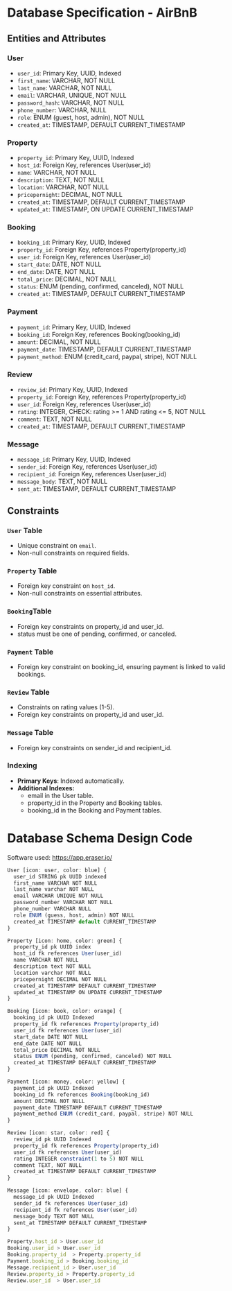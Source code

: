 

# Database Specification - AirBnB
## Entities and Attributes
### User
- `user_id`: Primary Key, UUID, Indexed
- `first_name`: VARCHAR, NOT NULL
- `last_name`: VARCHAR, NOT NULL
- `email`: VARCHAR, UNIQUE, NOT NULL
- `password_hash`: VARCHAR, NOT NULL
- `phone_number`: VARCHAR, NULL
- `role`: ENUM (guest, host, admin), NOT NULL
- `created_at`: TIMESTAMP, DEFAULT CURRENT_TIMESTAMP
### Property
- `property_id`: Primary Key, UUID, Indexed
- `host_id`: Foreign Key, references User(user_id)
- `name`: VARCHAR, NOT NULL
- `description`: TEXT, NOT NULL
- `location`: VARCHAR, NOT NULL
- `pricepernight`: DECIMAL, NOT NULL
- `created_at`: TIMESTAMP, DEFAULT CURRENT_TIMESTAMP
- `updated_at`: TIMESTAMP, ON UPDATE CURRENT_TIMESTAMP
### Booking
- `booking_id`: Primary Key, UUID, Indexed
- `property_id`: Foreign Key, references Property(property_id)
- `user_id`: Foreign Key, references User(user_id)
- `start_date`: DATE, NOT NULL
- `end_date`: DATE, NOT NULL
- `total_price`: DECIMAL, NOT NULL
- `status`: ENUM (pending, confirmed, canceled), NOT NULL
- `created_at`: TIMESTAMP, DEFAULT CURRENT_TIMESTAMP
### Payment
- `payment_id`: Primary Key, UUID, Indexed
- `booking_id`: Foreign Key, references Booking(booking_id)
- `amount`: DECIMAL, NOT NULL
- `payment_date`: TIMESTAMP, DEFAULT CURRENT_TIMESTAMP
- `payment_method`: ENUM (credit_card, paypal, stripe), NOT NULL
### Review
- `review_id`: Primary Key, UUID, Indexed
- `property_id`: Foreign Key, references Property(property_id)
- `user_id`: Foreign Key, references User(user_id)
- `rating`: INTEGER, CHECK: rating >= 1 AND rating <= 5, NOT NULL
- `comment`: TEXT, NOT NULL
- `created_at`: TIMESTAMP, DEFAULT CURRENT_TIMESTAMP
### Message
- `message_id`: Primary Key, UUID, Indexed
- `sender_id`: Foreign Key, references User(user_id)
- `recipient_id`: Foreign Key, references User(user_id)
- `message_body`: TEXT, NOT NULL
- `sent_at`: TIMESTAMP, DEFAULT CURRENT_TIMESTAMP

## Constraints
### `User` Table
- Unique constraint on `email`.
- Non-null constraints on required fields.
### `Property` Table
- Foreign key constraint on `host_id`.
- Non-null constraints on essential attributes.
### `Booking`Table
- Foreign key constraints on property_id and user_id.
- status must be one of pending, confirmed, or canceled.
### `Payment` Table
- Foreign key constraint on booking_id, ensuring payment is linked to valid bookings.
### `Review` Table
- Constraints on rating values (1-5).
- Foreign key constraints on property_id and user_id.
### `Message` Table
- Foreign key constraints on sender_id and recipient_id.
### Indexing
- **Primary Keys**: Indexed automatically.
- **Additional Indexes:**
    - email in the User table.
    - property_id in the Property and Booking tables.
    - booking_id in the Booking and Payment tables.



# Database Schema Design Code
Software used: https://app.eraser.io/
```ts
User [icon: user, color: blue] {
  user_id STRING pk UUID indexed
  first_name VARCHAR NOT NULL
  last_name varchar NOT NULL
  email VARCHAR UNIQUE NOT NULL
  password_number VARCHAR NOT NULL
  phone_number VARCHAR NULL
  role ENUM (guess, host, admin) NOT NULL
  created_at TIMESTAMP default CURRENT_TIMESTAMP
}

Property [icon: home, color: green] {
  property_id pk UUID index
  host_id fk references User(user_id)
  name VARCHAR NOT NULL
  description text NOT NULL
  location varchar NOT NULL
  pricepernight DECIMAL NOT NULL
  created_at TIMESTAMP DEFAULT CURRENT_TIMESTAMP
  updated_at TIMESTAMP ON UPDATE CURRENT_TIMESTAMP
}

Booking [icon: book, color: orange] {
  booking_id pk UUID Indexed
  property_id fk references Property(property_id)
  user_id fk references User(user_id)
  start_date DATE NOT NULL
  end_date DATE NOT NULL
  total_price DECIMAL NOT NULL
  status ENUM (pending, confirmed, canceled) NOT NULL
  created_at TIMESTAMP DEFAULT CURRENT_TIMESTAMP
}

Payment [icon: money, color: yellow] {
  payment_id pk UUID Indexed
  booking_id fk references Booking(booking_id)
  amount DECIMAL NOT NULL
  payment_date TIMESTAMP DEFAULT CURRENT_TIMESTAMP
  payment_method ENUM (credit_card, paypal, stripe) NOT NULL
}

Review [icon: star, color: red] {
  review_id pk UUID Indexed
  property_id fk references Property(property_id)
  user_id fk references User(user_id)
  rating INTEGER constraint(1 to 5) NOT NULL
  comment TEXT, NOT NULL
  created_at TIMESTAMP DEFAULT CURRENT_TIMESTAMP
}

Message [icon: envelope, color: blue] {
  message_id pk UUID Indexed
  sender_id fk references User(user_id)
  recipient_id fk references User(user_id)
  message_body TEXT NOT NULL
  sent_at TIMESTAMP DEFAULT CURRENT_TIMESTAMP
}

Property.host_id > User.user_id
Booking.user_id > User.user_id
Booking.property_id  > Property.property_id
Payment.booking_id > Booking.booking_id
Message.recipient_id > User.user_id
Review.property_id > Property.property_id
Review.user_id  > User.user_id
```